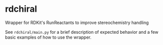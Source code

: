 # rdchiral
Wrapper for RDKit's RunReactants to improve stereochemistry handling

See ```rdchiral/main.py``` for a brief description of expected behavior and a few basic examples of how to use the wrapper. 